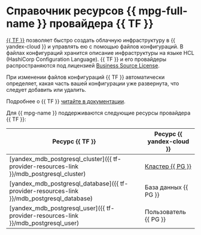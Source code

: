 # Справочник ресурсов {{ mpg-full-name }} провайдера {{ TF }}

[{{ TF }}](https://www.terraform.io/) позволяет быстро создать облачную инфраструктуру в {{ yandex-cloud }} и управлять ею с помощью файлов конфигураций. В файлах конфигураций хранится описание инфраструктуры на языке HCL (HashiCorp Configuration Language). {{ TF }} и его провайдеры распространяются под лицензией [Business Source License](https://github.com/hashicorp/terraform/blob/main/LICENSE). 

При изменении файлов конфигураций {{ TF }} автоматически определяет, какая часть вашей конфигурации уже развернута, что следует добавить или удалить.


Подробнее о {{ TF }} [читайте в документации](../tutorials/infrastructure-management/terraform-quickstart.md#install-terraform).


Для {{ mpg-name }} поддерживаются следующие ресурсы провайдера {{ TF }}:

| **Ресурс {{ TF }}** | **Ресурс {{ yandex-cloud }}** |
| --- | --- |
| [yandex_mdb_postgresql_cluster]({{ tf-provider-resources-link }}/mdb_postgresql_cluster) | [Кластер {{ PG }}](./concepts/index.md) |
| [yandex_mdb_postgresql_database]({{ tf-provider-resources-link }}/mdb_postgresql_database) | База данных {{ PG }} |
| [yandex_mdb_postgresql_user]({{ tf-provider-resources-link }}/mdb_postgresql_user) | Пользователь {{ PG }} |
